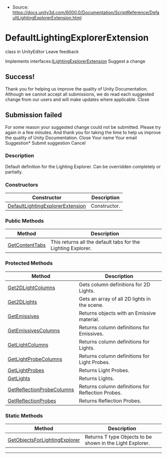* Source: https://docs.unity3d.com/6000.0/Documentation/ScriptReference/DefaultLightingExplorerExtension.html

# DefaultLightingExplorerExtension
class in UnityEditor
Leave feedback
  

Implements interfaces:[ILightingExplorerExtension](https://docs.unity3d.com/6000.0/Documentation/ScriptReference/ILightingExplorerExtension.html)
Suggest a change
## Success!
Thank you for helping us improve the quality of Unity Documentation. Although we cannot accept all submissions, we do read each suggested change from our users and will make updates where applicable.
Close
## Submission failed
For some reason your suggested change could not be submitted. Please <a>try again</a> in a few minutes. And thank you for taking the time to help us improve the quality of Unity Documentation.
Close
Your name Your email Suggestion* Submit suggestion
Cancel
### Description
Default definition for the Lighting Explorer. Can be overridden completely or partially.
### Constructors
Constructor | Description  
---|---  
[DefaultLightingExplorerExtension](https://docs.unity3d.com/6000.0/Documentation/ScriptReference/DefaultLightingExplorerExtension-ctor.html) | Constructor.  
### Public Methods
Method | Description  
---|---  
[GetContentTabs](https://docs.unity3d.com/6000.0/Documentation/ScriptReference/DefaultLightingExplorerExtension.GetContentTabs.html) | This returns all the default tabs for the Lighting Explorer.  
### Protected Methods
Method | Description  
---|---  
[Get2DLightColumns](https://docs.unity3d.com/6000.0/Documentation/ScriptReference/DefaultLightingExplorerExtension.Get2DLightColumns.html) | Gets column definitions for 2D Lights.  
[Get2DLights](https://docs.unity3d.com/6000.0/Documentation/ScriptReference/DefaultLightingExplorerExtension.Get2DLights.html) | Gets an array of all 2D lights in the scene.  
[GetEmissives](https://docs.unity3d.com/6000.0/Documentation/ScriptReference/DefaultLightingExplorerExtension.GetEmissives.html) | Returns objects with an Emissive material.  
[GetEmissivesColumns](https://docs.unity3d.com/6000.0/Documentation/ScriptReference/DefaultLightingExplorerExtension.GetEmissivesColumns.html) | Returns column definitions for Emissives.  
[GetLightColumns](https://docs.unity3d.com/6000.0/Documentation/ScriptReference/DefaultLightingExplorerExtension.GetLightColumns.html) | Returns column definitions for Lights.  
[GetLightProbeColumns](https://docs.unity3d.com/6000.0/Documentation/ScriptReference/DefaultLightingExplorerExtension.GetLightProbeColumns.html) | Returns column definitions for Light Probes.  
[GetLightProbes](https://docs.unity3d.com/6000.0/Documentation/ScriptReference/DefaultLightingExplorerExtension.GetLightProbes.html) | Returns Light Probes.  
[GetLights](https://docs.unity3d.com/6000.0/Documentation/ScriptReference/DefaultLightingExplorerExtension.GetLights.html) | Returns Lights.  
[GetReflectionProbeColumns](https://docs.unity3d.com/6000.0/Documentation/ScriptReference/DefaultLightingExplorerExtension.GetReflectionProbeColumns.html) | Returns column definitions for Reflection Probes.  
[GetReflectionProbes](https://docs.unity3d.com/6000.0/Documentation/ScriptReference/DefaultLightingExplorerExtension.GetReflectionProbes.html) | Returns Reflection Probes.  
### Static Methods
Method | Description  
---|---  
[GetObjectsForLightingExplorer](https://docs.unity3d.com/6000.0/Documentation/ScriptReference/DefaultLightingExplorerExtension.GetObjectsForLightingExplorer.html) | Returns T type Objects to be shown in the Light Explorer.  
* * *
